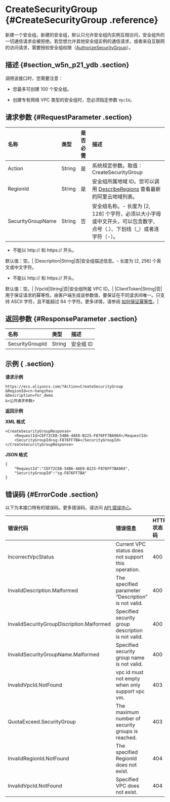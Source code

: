 # CreateSecurityGroup {#CreateSecurityGroup .reference}

新建一个安全组。新建的安全组，默认只允许安全组内实例互相访问，安全组外的一切通信请求会被拒绝。若您想允许其他安全组实例的通信请求，或者来自互联网的访问请求，需要授权安全组权限（[AuthorizeSecurityGroup](cn.zh-CN/API参考/安全组/AuthorizeSecurityGroup.md#)）。

## 描述 {#section_w5n_p21_ydb .section}

调用该接口时，您需要注意：

-   您最多可创建 100 个安全组。

-   创建专有网络 VPC 类型的安全组时，您必须指定参数 `VpcId`。


## 请求参数 {#RequestParameter .section}

|名称|类型|是否必需|描述|
|:-|:-|:---|:-|
|Action|String|是|系统规定参数。取值：CreateSecurityGroup|
|RegionId|String|是|安全组所属地域 ID。您可以调用 [DescribeRegions](cn.zh-CN/API参考/地域/DescribeRegions.md#) 查看最新的阿里云地域列表。|
|SecurityGroupName|String|否|安全组名称。-   长度为 \[2, 128\] 个字符，必须以大小字母或中文开头，可以包含数字、点号（.）、下划线（\_）或者连字符（-）。
-   不能以 http:// 和 https:// 开头。

默认值：空。|
|Description|String|否|安全组描述信息。-   长度为 \[2, 256\] 个英文或中文字符。
-   不能以 http:// 和 https:// 开头。

默认值：空。|
|VpcId|String|否|安全组所属 VPC ID。|
|ClientToken|String|否|用于保证请求的幂等性。由客户端生成该参数值，要保证在不同请求间唯一。只支持 ASCII 字符，且不能超过 64 个字符。更多详情，请参阅 [如何保证幂等性](cn.zh-CN/API参考/附录/如何保证幂等性.md#)。|

## 返回参数 {#ResponseParameter .section}

|名称|类型|描述|
|:-|:-|:-|
|SecurityGroupId|String|安全组 ID|

## 示例 { .section}

**请求示例** 

```
https://ecs.aliyuncs.com/?Action=CreateSecurityGroup
&RegionId=cn-hangzhou
&Description=for_demo
&<公共请求参数>
```

**返回示例** 

**XML 格式**

```
<CreateSecurityGroupResponse>
    <RequestId>CEF72CEB-54B6-4AE8-B225-F876FF7BA984</RequestId>
    <SecurityGroupId>sg-F876FF7BA</SecurityGroupId>
</CreateSecurityGroupResponse>
```

 **JSON 格式** 

```
{
    "RequestId":"CEF72CEB-54B6-4AE8-B225-F876FF7BA984",
    "SecurityGroupId":"sg-F876FF7BA"
}
```

## 错误码 {#ErrorCode .section}

以下为本接口特有的错误码。更多错误码，请访问 [API 错误中心](https://error-center.aliyun.com/status/product/Ecs)。

|错误代码|错误信息|HTTP 状态码|说明|
|:---|:---|:-------|:-|
|IncorrectVpcStatus|Current VPC status does not support this operation.|400|指定的 VPC 正在被创建、编辑或者删除，请稍后再试。|
|InvalidDescription.Malformed|The specified parameter “Description” is not valid.|400|指定的 `Description`不合法。|
|InvalidSecurityGroupDiscription.Malformed|Specified security group description is not valid.|400|指定的 `Description`不合法。|
|InvalidSecurityGroupName.Malformed|Specified security group name is not valid.|400|指定的 `SecurityGroupName`不合法。|
|InvalidVpcId.NotFound|vpc id must not empty when only support vpc vm.|403|参数 `VpcId` 不能为空。|
|QuotaExceed.SecurityGroup|The maximum number of security groups is reached.|403|您最多可以创建 100 个安全组。|
|InvalidRegionId.NotFound|The specified RegionId does not exist.|404|指定的 `RegionId` 不存在。|
|InvalidVpcId.NotFound|Specified VPC does not exist.|404|指定的 VPC 不存在。|


